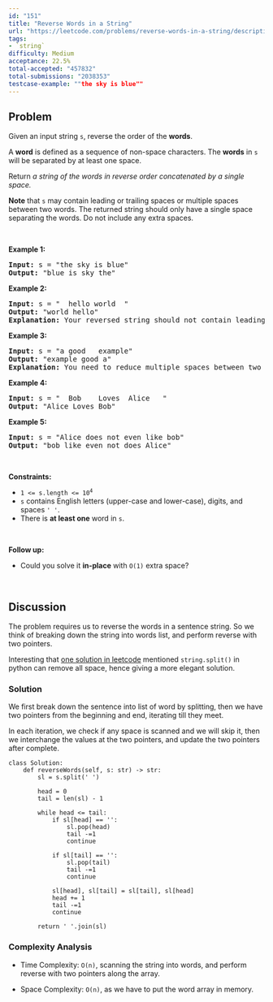 ```yaml
---
id: "151"
title: "Reverse Words in a String"
url: "https://leetcode.com/problems/reverse-words-in-a-string/description/"
tags:
- `string`
difficulty: Medium
acceptance: 22.5%
total-accepted: "457832"
total-submissions: "2038353"
testcase-example: ""the sky is blue""
---
```


## Problem

<p>Given an input string <code>s</code>, reverse the order of the <strong>words</strong>.</p>

<p>A <strong>word</strong> is defined as a sequence of non-space characters. The <strong>words</strong> in <code>s</code> will be separated by at least one space.</p>

<p>Return <em>a string of the words in reverse order concatenated by a single space.</em></p>

<p><b>Note</b> that <code>s</code> may contain leading or trailing spaces or multiple spaces between two words. The returned string should only have a single space separating the words. Do not include any extra spaces.</p>

<p>&nbsp;</p>
<p><strong>Example 1:</strong></p>

<pre>
<strong>Input:</strong> s = &quot;the sky is blue&quot;
<strong>Output:</strong> &quot;blue is sky the&quot;
</pre>

<p><strong>Example 2:</strong></p>

<pre>
<strong>Input:</strong> s = &quot;  hello world  &quot;
<strong>Output:</strong> &quot;world hello&quot;
<strong>Explanation:</strong> Your reversed string should not contain leading or trailing spaces.
</pre>

<p><strong>Example 3:</strong></p>

<pre>
<strong>Input:</strong> s = &quot;a good   example&quot;
<strong>Output:</strong> &quot;example good a&quot;
<strong>Explanation:</strong> You need to reduce multiple spaces between two words to a single space in the reversed string.
</pre>

<p><strong>Example 4:</strong></p>

<pre>
<strong>Input:</strong> s = &quot;  Bob    Loves  Alice   &quot;
<strong>Output:</strong> &quot;Alice Loves Bob&quot;
</pre>

<p><strong>Example 5:</strong></p>

<pre>
<strong>Input:</strong> s = &quot;Alice does not even like bob&quot;
<strong>Output:</strong> &quot;bob like even not does Alice&quot;
</pre>

<p>&nbsp;</p>
<p><strong>Constraints:</strong></p>

<ul>
	<li><code>1 &lt;= s.length &lt;= 10<sup>4</sup></code></li>
	<li><code>s</code> contains English letters (upper-case and lower-case), digits, and spaces <code>&#39; &#39;</code>.</li>
	<li>There is <strong>at least one</strong> word in <code>s</code>.</li>
</ul>

<p>&nbsp;</p>

<p><strong>Follow up:</strong></p>

<ul>
	<li>Could you solve it <strong>in-place</strong> with <code>O(1)</code> extra space?</li>
</ul>

<p>&nbsp;</p>

## Discussion

The problem requires us to reverse the words in a sentence string.
So we think of breaking down the string into words list,
and perform reverse with two pointers.

Interesting that [one solution in leetcode](https://leetcode.com/problems/reverse-words-in-a-string/discuss/737801/Python-Simple-O(N)-solution-with-simple-case-checking)
mentioned `string.split()` in python can remove all space, hence giving a
more elegant solution.

### Solution

We first break down the sentence into list of word by splitting,
then we have two pointers from the beginning and end, iterating till they meet.

In each iteration, we check if any space is scanned and we will skip it,
then we interchange the values at the two pointers, and update the two pointers
after complete.

```py3
class Solution:
    def reverseWords(self, s: str) -> str:
        sl = s.split(' ')

        head = 0
        tail = len(sl) - 1

        while head <= tail:
            if sl[head] == '':
                sl.pop(head)
                tail -=1
                continue

            if sl[tail] == '':
                sl.pop(tail)
                tail -=1
                continue

            sl[head], sl[tail] = sl[tail], sl[head]
            head += 1
            tail -=1
            continue

        return ' '.join(sl)
```

### Complexity Analysis

- Time Complexity: `O(n)`, scanning the string into words,
  and perform reverse with  two pointers along the array.

- Space Complexity: `O(n)`, as we have to put the word array in memory.
